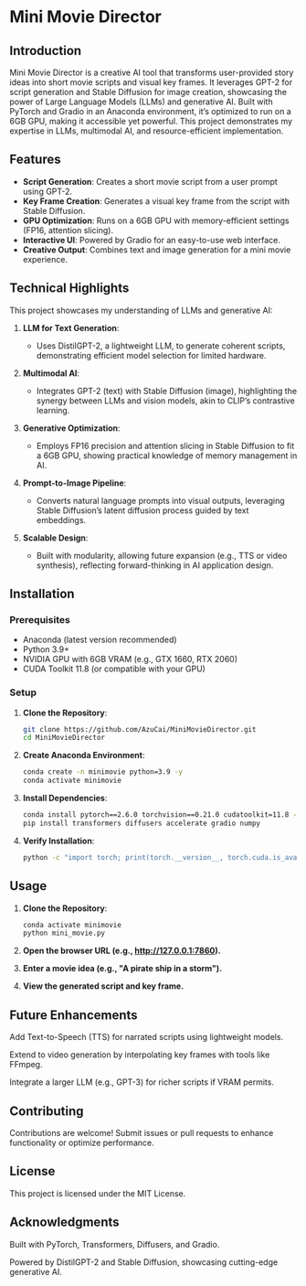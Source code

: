 # Mini Movie Director

## Introduction
Mini Movie Director is a creative AI tool that transforms user-provided story ideas into short movie scripts and visual key frames. It leverages GPT-2 for script generation and Stable Diffusion for image creation, showcasing the power of Large Language Models (LLMs) and generative AI. Built with PyTorch and Gradio in an Anaconda environment, it’s optimized to run on a 6GB GPU, making it accessible yet powerful. This project demonstrates my expertise in LLMs, multimodal AI, and resource-efficient implementation.

## Features
- **Script Generation**: Creates a short movie script from a user prompt using GPT-2.
- **Key Frame Creation**: Generates a visual key frame from the script with Stable Diffusion.
- **GPU Optimization**: Runs on a 6GB GPU with memory-efficient settings (FP16, attention slicing).
- **Interactive UI**: Powered by Gradio for an easy-to-use web interface.
- **Creative Output**: Combines text and image generation for a mini movie experience.

## Technical Highlights
This project showcases my understanding of LLMs and generative AI:

1. **LLM for Text Generation**:
   - Uses DistilGPT-2, a lightweight LLM, to generate coherent scripts, demonstrating efficient model selection for limited hardware.

2. **Multimodal AI**:
   - Integrates GPT-2 (text) with Stable Diffusion (image), highlighting the synergy between LLMs and vision models, akin to CLIP’s contrastive learning.

3. **Generative Optimization**:
   - Employs FP16 precision and attention slicing in Stable Diffusion to fit a 6GB GPU, showing practical knowledge of memory management in AI.

4. **Prompt-to-Image Pipeline**:
   - Converts natural language prompts into visual outputs, leveraging Stable Diffusion’s latent diffusion process guided by text embeddings.

5. **Scalable Design**:
   - Built with modularity, allowing future expansion (e.g., TTS or video synthesis), reflecting forward-thinking in AI application design.

## Installation

### Prerequisites
- Anaconda (latest version recommended)
- Python 3.9+
- NVIDIA GPU with 6GB VRAM (e.g., GTX 1660, RTX 2060)
- CUDA Toolkit 11.8 (or compatible with your GPU)

### Setup
1. **Clone the Repository**:
   ```bash
   git clone https://github.com/AzuCai/MiniMovieDirector.git
   cd MiniMovieDirector
   ```
2. **Create Anaconda Environment**:
   ```bash
   conda create -n minimovie python=3.9 -y
   conda activate minimovie
   ```
3. **Install Dependencies**:
   ```bash
   conda install pytorch==2.6.0 torchvision==0.21.0 cudatoolkit=11.8 -c pytorch -c conda-forge -y
   pip install transformers diffusers accelerate gradio numpy
   ```
4. **Verify Installation**:
   ```bash
   python -c "import torch; print(torch.__version__, torch.cuda.is_available())"
   ```
## Usage
1. **Clone the Repository**:
   ```bash
   conda activate minimovie
   python mini_movie.py
   ```

2. **Open the browser URL (e.g., http://127.0.0.1:7860).**
3. **Enter a movie idea (e.g., "A pirate ship in a storm").**
4. **View the generated script and key frame.**

## Future Enhancements
  Add Text-to-Speech (TTS) for narrated scripts using lightweight models.

  Extend to video generation by interpolating key frames with tools like FFmpeg.

  Integrate a larger LLM (e.g., GPT-3) for richer scripts if VRAM permits.

## Contributing
  Contributions are welcome! Submit issues or pull requests to enhance functionality or optimize performance.

## License
  This project is licensed under the MIT License.

## Acknowledgments
  Built with PyTorch, Transformers, Diffusers, and Gradio. 

  Powered by DistilGPT-2 and Stable Diffusion, showcasing cutting-edge generative AI.

